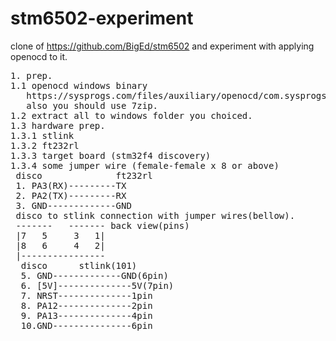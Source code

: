 # stm6502-experiment
clone of https://github.com/BigEd/stm6502 and experiment with applying openocd to it.
<PRE>
1. prep.
1.1 openocd windows binary 
   https://sysprogs.com/files/auxiliary/openocd/com.sysprogs.arm.openocd/openocd-20240916.7z
   also you should use 7zip.
1.2 extract all to windows folder you choiced.
1.3 hardware prep.
1.3.1 stlink
1.3.2 ft232rl
1.3.3 target board (stm32f4 discovery)
1.3.4 some jumper wire (female-female x 8 or above)
 disco              ft232rl
 1. PA3(RX)---------TX
 2. PA2(TX)---------RX
 3. GND-------------GND
 disco to stlink connection with jumper wires(bellow).
 -------   ------- back view(pins)
 |7   5     3   1|      
 |8   6     4   2|
 |----------------
  disco      stlink(101)
  5. GND-------------GND(6pin)
  6. [5V]--------------5V(7pin)
  7. NRST--------------1pin
  8. PA12--------------2pin
  9. PA13--------------4pin
  10.GND---------------6pin

</PRE>
  
